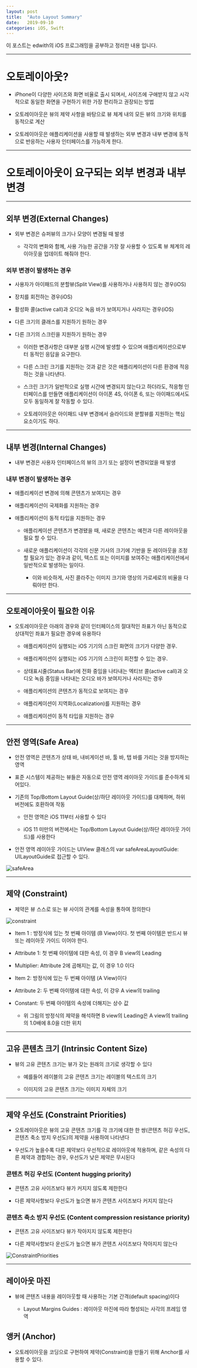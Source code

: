 ```yaml
---
layout: post
title:  "Auto Layout Summary"
date:   2019-09-10
categories: iOS, Swift
---
```


이 포스트는 edwith의 iOS 프로그래밍을 공부하고 정리한 내용 입니다.

---

# 오토레이아웃?

- iPhone이 다양한 사이즈와 화면 비율로 출시 되며서, 사이즈에 구애받지 않고 시각적으로 동일한 화면을 구현하기 위한 가장 편리하고 권장되는 방법

- 오토레이아웃은 뷰의 제약 사항을 바탕으로 뷰 체계 내의 모든 뷰의 크기와 위치를 동적으로 계산

- 오토레이아웃은 애플리케이션을 사용할 때 발생하는 외부 변경과 내부 변경에 동적으로 반응하는 사용자 인터페이스를 가능하게 한다.

---

# 오토레이아웃이 요구되는 외부 변경과 내부 변경

---

## 외부 변경(External Changes)

- 외부 변경은 슈퍼뷰의 크기나 모양이 변경될 때 발생

    - 각각의 변화와 함께, 사용 가능한 공간을 가장 잘 사용할 수 있도록 뷰 체계의 레이아웃을 업데이트 해줘야 한다.
    
### 외부 변경이 발생하는 경우

- 사용자가 아이패드의 분할뷰(Split View)를 사용하거나 사용하지 않는 경우(iOS)

- 장치를 회전하는 경우(iOS)

- 활성화 콜(active call)과 오디오 녹음 바가 보여지거나 사라지는 경우(iOS)

- 다른 크기의 클래스를 지원하기 원하는 경우

- 다른 크기의 스크린을 지원하기 원하는 경우

    - 이러한 변경사항은 대부분 실행 시간에 발생할 수 있으며 애플리케이션으로부터 동적인 응답을 요구한다.
    
    - 다른 스크린 크기를 지원하는 것과 같은 것은 애플리케이션이 다른 환경에 적응하는 것을 나타낸다.
    
    - 스크린 크기가 일반적으로 실행 시간에 변경되지 않는다고 하더라도, 적응형 인터페이스를 만들면 애플리케이션이 아이폰 4S, 아이폰 6, 또는 아이패드에서도 모두 동일하게 잘 작동할 수 있다.
    
    - 오토레이아웃은 아이패드 내부 변경에서 슬라이드와 분할뷰를 지원하는 핵심 요소이기도 하다.
    
---

## 내부 변경(Internal Changes)

- 내부 변경은 사용자 인터페이스의 뷰의 크기 또는 설정이 변경되었을 때 발생

### 내부 변경이 발생하는 경우

- 애플리케이션 변경에 의해 콘텐츠가 보여지는 경우

- 애플리케이션이 국제화를 지원하는 경우

- 애플리케이션이 동적 타입을 지원하는 경우

    - 애플리케이션 콘텐츠가 변경됐을 때, 새로운 콘텐츠는 예전과 다른 레이아웃을 필요 할 수 있다.
    
    - 새로운 애플리케이션이 각각의 신문 기사의 크기에 기반을 둔 레이아웃을 조정할 필요가 있는 경우과 같이, 텍스트 또는 이미지를 보여주는 애플리케이션에서 일반적으로 발생하는 일이다.
    
        - 이와 비슷하게, 사진 콜라주는 이미지 크기와 영상의 가로세로의 비율을 다뤄야만 한다.
        
---

## 오토레이아웃이 필요한 이유

- 오토레이아웃은 아래의 경우와 같이 인터페이스의 절대적인 좌표가 아닌 동적으로 상대적인 좌표가 필요한 경우에 유용하다

    - 애플리케이션이 실행되는 iOS 기기의 스크린 화면의 크기가 다양한 경우.
    
    - 애플리케이션이 실행되는 iOS 기기의 스크린이 회전할 수 있는 경우.
    
    - 상태표시줄(Status Bar)에 전화 중임을 나타내는 엑티브 콜(active call)과 오디오 녹음 중임을 나타내는 오디오 바가 보여지거나 사라지는 경우
    
    - 애플리케이션의 콘텐츠가 동적으로 보여지는 경우
    
    - 애플리케이션이 지역화(Localization)를 지원하는 경우
    
    - 애플리케이션이 동적 타입을 지원하는 경우

---

## 안전 영역(Safe Area)

- 안전 영역은 콘텐츠가 상태 바, 내비게이션 바, 툴 바, 탭 바를 가리는 것을 방지하는 영역

- 표준 시스템이 제공하는 뷰들은 자동으로 안전 영역 레이아웃 가이드를 준수하게 되어있다.

- 기존의 Top/Bottom Layout Guide(상/하단 레이아웃 가이드)를 대체하며, 하위 버전에도 호환하여 작동

    - 안전 영역은 iOS 11부터 사용할 수 있다
    
    - iOS 11 미만의 버전에서는 Top/Bottom Layout Guide(상/하단 레이아웃 가이드)를 사용한다
    
- 안전 영역 레이아웃 가이드는 UIView 클래스의 var safeAreaLayoutGuide: UILayoutGuide로 접근할 수 있다.

![safeArea](https://github.com/VincentGeranium/VincentGeranium.github.io/blob/master/assets/img/safeArea.png?raw=true)

---

## 제약 (Constraint)

- 제약은 뷰 스스로 또는 뷰 사이의 관계를 속성을 통하여 정의한다

![constraint](https://github.com/VincentGeranium/VincentGeranium.github.io/blob/master/assets/img/constraint.png?raw=true)

- Item 1 : 방정식에 있는 첫 번째 아이템 (B View)이다. 첫 번째 아이템은 반드시 뷰 또는 레이아웃 가이드 이어야 한다.

- Attribute 1: 첫 번째 아이템에 대한 속성, 이 경우 B view의 Leading

- Multiplier: Attribute 2에 곱해지는 값, 이 경우 1.0 이다

- Item 2: 방정식에 있는 두 번째 아이템 (A View)이다

- Attribute 2: 두 번째 아이템에 대한 속성, 이 걍우 A view의 trailing

- Constant: 두 번째 아이템의 속성에 더해지는 상수 값

    - 위 그림의 방정식의 제약을 해석하면 B view의 Leading은 A view의 trailing의 1.0배에 8.0을 더한 위치
    
---

## 고유 콘텐츠 크기 (Intrinsic Content Size)

- 뷰의 고유 콘텐츠 크기는 뷰가 갖는 원래의 크기로 생각할 수 있다

    - 예를들어 레이블의 고유 콘텐츠 크기는 레이블의 텍스트의 크기
    
    - 이미지의 고유 콘텐츠 크기는 이미지 자체의 크기
    
---

## 제약 우선도 (Constraint Priorities)

- 오토레이아웃은 뷰의 고유 콘텐츠 크기를 각 크기에 대한 한 쌍(콘텐츠 허깅 우선도, 콘텐츠 축소 방지 우선도)의 제약을 사용하여 나타낸다

- 우선도가 높을수록 다른 제약보다 우선적으로 레이아웃에 적용하며, 같은 속성의 다른 제약과 경합하는 경우, 우선도가 낮은 제약은 무시된다

### 콘텐츠 허깅 우선도 (Content hugging priority)

- 콘텐츠 고유 사이즈보다 뷰가 커지지 않도록 제한한다

- 다른 제약사항보다 우선도가 높으면 뷰가 콘텐츠 사이즈보다 커지지 않는다

### 콘텐츠 축소 방지 우선도 (Content compression resistance priority)

- 콘텐츠 고유 사이즈보다 뷰가 작아지지 않도록 제한한다

- 다른 제약사항보다 운선도가 높으면 뷰가 콘텐츠 사이즈보다 작아지지 않는다

![ConstraintPriorities](https://github.com/VincentGeranium/VincentGeranium.github.io/blob/master/assets/img/ConstraintPriorities.png?raw=true)

---

## 레이아웃 마진

- 뷰에 콘텐츠 내용을 레이아웃할 때 사용하는 기본 간격(default spacing)이다

    - Layout Margins Guides : 레이아웃 마진에 따라 형성되는 사각의 프레임 영역
    
## 앵커 (Anchor)

- 오토레이아웃을 코딩으로 구현하여 제약(Constraint)을 만들기 위해 Anchor를 사용할 수 있다.